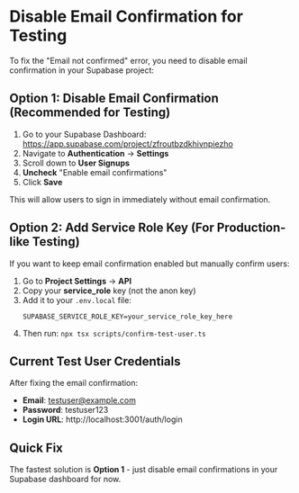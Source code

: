 # Disable Email Confirmation for Testing

To fix the "Email not confirmed" error, you need to disable email confirmation in your Supabase project:

## Option 1: Disable Email Confirmation (Recommended for Testing)

1. Go to your Supabase Dashboard: https://app.supabase.com/project/zfroutbzdkhivnpiezho
2. Navigate to **Authentication** → **Settings**
3. Scroll down to **User Signups**
4. **Uncheck** "Enable email confirmations"
5. Click **Save**

This will allow users to sign in immediately without email confirmation.

## Option 2: Add Service Role Key (For Production-like Testing)

If you want to keep email confirmation enabled but manually confirm users:

1. Go to **Project Settings** → **API**
2. Copy your **service_role** key (not the anon key)
3. Add it to your `.env.local` file:
   ```
   SUPABASE_SERVICE_ROLE_KEY=your_service_role_key_here
   ```
4. Then run: `npx tsx scripts/confirm-test-user.ts`

## Current Test User Credentials

After fixing the email confirmation:
- **Email**: testuser@example.com
- **Password**: testuser123
- **Login URL**: http://localhost:3001/auth/login

## Quick Fix

The fastest solution is **Option 1** - just disable email confirmations in your Supabase dashboard for now. 